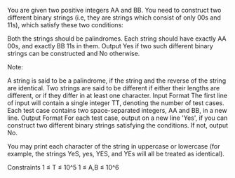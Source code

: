 You are given two positive integers AA and BB. You need to construct two different binary strings (i.e, they are strings which consist of only 00s and 11s), which satisfy these two conditions:

Both the strings should be palindromes.
Each string should have exactly AA 00s, and exactly BB 11s in them.
Output Yes if two such different binary strings can be constructed and No otherwise.

Note:

A string is said to be a palindrome, if the string and the reverse of the string are identical.
Two strings are said to be different if either their lengths are different, or if they differ in at least one character.
Input Format
The first line of input will contain a single integer TT, denoting the number of test cases.
Each test case contains two space-separated integers, AA and BB, in a new line.
Output Format
For each test case, output on a new line 'Yes', if you can construct two different binary strings satisfying the conditions. If not, output No.

You may print each character of the string in uppercase or lowercase (for example, the strings YeS, yes, YES, and YEs will all be treated as identical).

Constraints
1 ≤ T ≤ 10^5 
1 ≤ A,B ≤ 10^6

